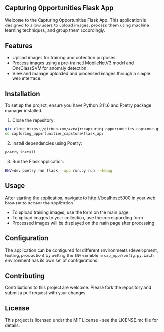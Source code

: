 ## Capturing Opportunities Flask App
Welcome to the Capturing Opportunities Flask App. This application is designed to allow users to upload images, process them using machine learning techniques, and group them accordingly.

## Features
- Upload images for training and collection purposes.
- Process images using a pre-trained MobileNetV3 model and OneClassSVM for anomaly detection.
- View and manage uploaded and processed images through a simple web interface.
## Installation
To set up the project, ensure you have Python 3.11.6 and Poetry package manager installed.

1. Clone the repository:
```bash
git clone https://github.com/Azeajr/capturing_opportunities_capstone.git
cd capturing_opportunities_capstone/flask_app
```
2. Install dependencies using Poetry:
```bash
poetry install
```
3. Run the Flask application:
```bash
ENV=dev poetry run flask --app run.py run --debug
```
## Usage
After starting the application, navigate to http://localhost:5000 in your web browser to access the application.

- To upload training images, use the form on the main page.
- To upload images to your collection, use the corresponding form.
- Processed images will be displayed on the main page after processing.
## Configuration
The application can be configured for different environments (development, testing, production) by setting the `ENV` variable in `cap_opp/config.py`. Each environment has its own set of configurations.

## Contributing
Contributions to this project are welcome. Please fork the repository and submit a pull request with your changes.

## License
This project is licensed under the MIT License - see the LICENSE.md file for details.


